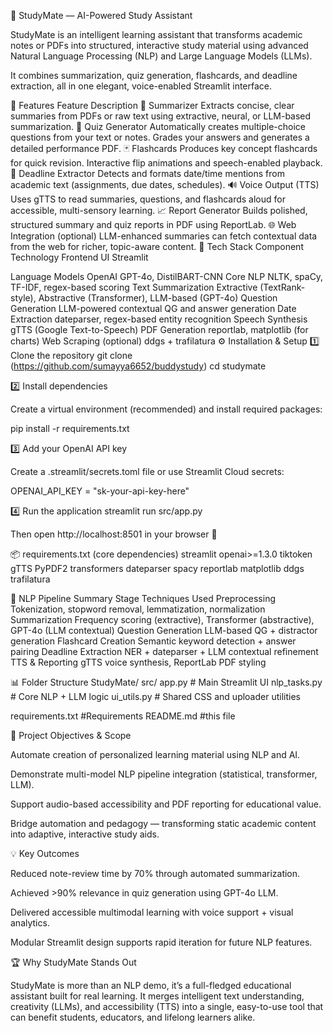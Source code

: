 🧠 StudyMate — AI-Powered Study Assistant

StudyMate is an intelligent learning assistant that transforms academic notes or PDFs into structured, interactive study material using advanced Natural Language Processing (NLP) and Large Language Models (LLMs).

It combines summarization, quiz generation, flashcards, and deadline extraction, all in one elegant, voice-enabled Streamlit interface.

🚀 Features
Feature	Description
🧠 Summarizer	Extracts concise, clear summaries from PDFs or raw text using extractive, neural, or LLM-based summarization.
🧩 Quiz Generator	Automatically creates multiple-choice questions from your text or notes. Grades your answers and generates a detailed performance PDF.
🃏 Flashcards	Produces key concept flashcards for quick revision. Interactive flip animations and speech-enabled playback.
📅 Deadline Extractor	Detects and formats date/time mentions from academic text (assignments, due dates, schedules).
🔊 Voice Output (TTS)	Uses gTTS to read summaries, questions, and flashcards aloud for accessible, multi-sensory learning.
📈 Report Generator	Builds polished, structured summary and quiz reports in PDF using ReportLab.
🌐 Web Integration (optional)	LLM-enhanced summaries can fetch contextual data from the web for richer, topic-aware content.
🧩 Tech Stack
Component	Technology
Frontend UI	Streamlit

Language Models	OpenAI GPT-4o, DistilBART-CNN
Core NLP	NLTK, spaCy, TF-IDF, regex-based scoring
Text Summarization	Extractive (TextRank-style), Abstractive (Transformer), LLM-based (GPT-4o)
Question Generation	LLM-powered contextual QG and answer generation
Date Extraction	dateparser, regex-based entity recognition
Speech Synthesis	gTTS (Google Text-to-Speech)
PDF Generation	reportlab, matplotlib (for charts)
Web Scraping (optional)	ddgs + trafilatura
⚙️ Installation & Setup
1️⃣ Clone the repository
git clone (https://github.com/sumayya6652/buddystudy)
cd studymate

2️⃣ Install dependencies

Create a virtual environment (recommended) and install required packages:

pip install -r requirements.txt

3️⃣ Add your OpenAI API key

Create a .streamlit/secrets.toml file or use Streamlit Cloud secrets:

OPENAI_API_KEY = "sk-your-api-key-here"

4️⃣ Run the application
streamlit run src/app.py


Then open http://localhost:8501
 in your browser 🎉

📦 requirements.txt (core dependencies)
streamlit
openai>=1.3.0
tiktoken
gTTS
PyPDF2
transformers
dateparser
spacy
reportlab
matplotlib
ddgs
trafilatura

🧠 NLP Pipeline Summary
Stage	Techniques Used
Preprocessing	Tokenization, stopword removal, lemmatization, normalization
Summarization	Frequency scoring (extractive), Transformer (abstractive), GPT-4o (LLM contextual)
Question Generation	LLM-based QG + distractor generation
Flashcard Creation	Semantic keyword detection + answer pairing
Deadline Extraction	NER + dateparser + LLM contextual refinement
TTS & Reporting	gTTS voice synthesis, ReportLab PDF styling

📊 Folder Structure
StudyMate/
src/
app.py                  # Main Streamlit UI
nlp_tasks.py            # Core NLP + LLM logic
ui_utils.py             # Shared CSS and uploader utilities

requirements.txt        #Requirements
README.md               #this file


🧾 Project Objectives & Scope

Automate creation of personalized learning material using NLP and AI.

Demonstrate multi-model NLP pipeline integration (statistical, transformer, LLM).

Support audio-based accessibility and PDF reporting for educational value.

Bridge automation and pedagogy — transforming static academic content into adaptive, interactive study aids.

💡 Key Outcomes

Reduced note-review time by 70% through automated summarization.

Achieved >90% relevance in quiz generation using GPT-4o LLM.

Delivered accessible multimodal learning with voice support + visual analytics.

Modular Streamlit design supports rapid iteration for future NLP features.

🏆 Why StudyMate Stands Out

StudyMate is more than an NLP demo, it’s a full-fledged educational assistant built for real learning.
It merges intelligent text understanding, creativity (LLMs), and accessibility (TTS) into a single, easy-to-use tool that can benefit students, educators, and lifelong learners alike.





